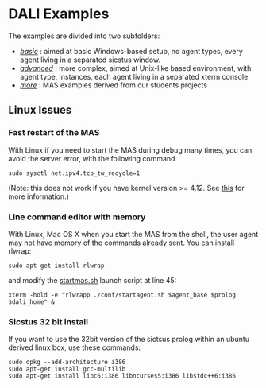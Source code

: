 DALI Examples
=============


The examples are divided into two subfolders:
* [_basic_](basic) : aimed at basic Windows-based setup, no agent types, every agent living in a separated sicstus window.
* [_advanced_](advanced) : more complex, aimed at Unix-like based environment, with agent type, instances, each agent living in a separated xterm console
* [_more_](more) : MAS examples derived from our students projects

## Linux Issues

### Fast restart of the MAS
With Linux if you need to start the MAS during debug many times, you can avoid the server error, with the following command

    sudo sysctl net.ipv4.tcp_tw_recycle=1

(Note: this does not work if you have kernel version >= 4.12. See [this](https://git.kernel.org/pub/scm/linux/kernel/git/torvalds/linux.git/commit/?id=4396e46187ca5070219b81773c4e65088dac50cc) for more information.)

### Line command editor with memory
With Linux, Mac OS X when you start the MAS from the shell, the user agent may not have memory of the commands already sent. You can install rlwrap:

    sudo apt-get install rlwrap

and modify the [startmas.sh](advanced/startmas.sh) launch script at line 45:

    xterm -hold -e "rlwrapp ./conf/startagent.sh $agent_base $prolog $dali_home" &

### Sicstus 32 bit install

If you want to use the 32bit version of the sictsus prolog within an ubuntu derived linux box, use these commands:

    sudo dpkg --add-architecture i386
    sudo apt-get install gcc-multilib
    sudo apt-get install libc6:i386 libncurses5:i386 libstdc++6:i386
